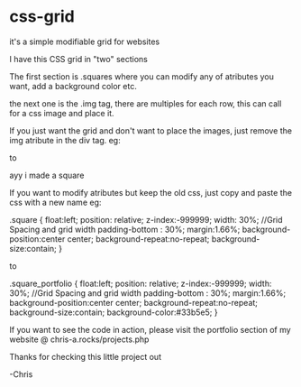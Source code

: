 # css-grid
it's a simple modifiable grid for websites


I have this CSS grid in "two" sections

The first section is .squares where you can modify any of atributes you want, add a background color etc.

the next one is the .img tag, there are multiples for each row, this can call for a css image and place it.

If you just want the grid and don't want to place the images, just remove the img atribute in the div tag. eg:

<div class="square img_2-3">
</div>

to

<div class="square">
ayy i made a square
</div>

If you want to modify atributes but keep the old css, just copy and paste the css with a new name eg:

.square {
    float:left;
    position: relative;
    z-index:-999999;
    width: 30%;                                                                 //Grid Spacing and grid width 
    padding-bottom : 30%; 
    margin:1.66%;
    background-position:center center;
    background-repeat:no-repeat;
    background-size:contain; 
}

to 

.square_portfolio {
    float:left;
    position: relative;
    z-index:-999999;
    width: 30%;                                                                 //Grid Spacing and grid width 
    padding-bottom : 30%; 
    margin:1.66%;
    background-position:center center;
    background-repeat:no-repeat;
    background-size:contain; 
    background-color:#33b5e5;
}

If you want to see the code in action, please visit the portfolio section of my website @ chris-a.rocks/projects.php

Thanks for checking this little project out

-Chris
